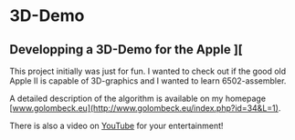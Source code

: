 # 3D-Demo

## Developping a 3D-Demo for the Apple ][

This project initially was just for fun. I wanted to check out if the good old Apple II is capable of 3D-graphics and I wanted to learn 6502-assembler. 

A detailed description of the algorithm is available on my homepage [www.golombeck.eu](http://www.golombeck.eu/index.php?id=34&L=1).

There is also a video on [YouTube](https://www.youtube.com/watch?v=-JlC1pkmFg0) for your entertainment!
